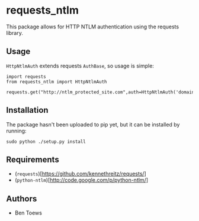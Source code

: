 # requests_ntlm

This package allows for HTTP NTLM authentication using the requests library.

## Usage

`HttpNtlmAuth` extends requests `AuthBase`, so usage is simple:

    import requests
    from requests_ntlm import HttpNtlmAuth

    requests.get("http://ntlm_protected_site.com",auth=HttpNtlmAuth('domain\\username','password'))

## Installation

The package hasn't been uploaded to pip yet, but it can be installed by running:

    sudo python ./setup.py install

## Requirements

- (`requests`)[https://github.com/kennethreitz/requests/]
- (`python-ntlm`)[http://code.google.com/p/python-ntlm/]

## Authors

- Ben Toews